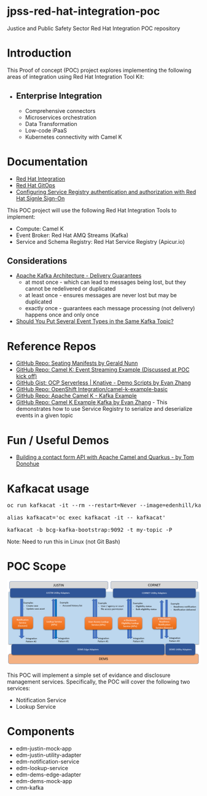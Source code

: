 # jpss-red-hat-integration-poc
Justice and Public Safety Sector Red Hat Integration POC repository

# Introduction

This Proof of concept (POC) project explores implementing the following areas of integration using Red Hat Integration Tool Kit:
- ## Enterprise Integration
  - Comprehensive connectors
  - Microservices orchestration
  - Data Transformation
  - Low-code iPaaS
  - Kubernetes connectivity with Camel K
  

# Documentation
- [Red Hat Integration](https://www.redhat.com/en/products/integration)
- [Red Hat GitOps](https://github.com/redhat-developer/gitops-operator)
- [Configuring Service Registry authentication and authorization with Red Hat Signle Sign-On](https://access.redhat.com/documentation/en-us/red_hat_integration/2021.q3/html/installing_and_deploying_service_registry_on_openshift/securing-the-registry#registry-security)

This POC project will use the following Red Hat Integration Tools to implement:
- Compute: Camel K
- Event Broker: Red Hat AMQ Streams (Kafka)
- Service and Schema Registry: Red Hat Service Registry (Apicur.io)

## Considerations
  - [Apache Kafka Architecture - Delivery Guarantees](https://supergloo.com/kafka/kafka-architecture-delivery/)
    - at most once - which can lead to messages being lost, but they cannot be redelivered or duplicated
    - at least once - ensures messages are never lost but may be duplicated
    - exactly once - guarantees each message processing (not delivery) happens once and only once
  - [Should You Put Several Event Types in the Same Kafka Topic?](https://www.confluent.io/blog/put-several-event-types-kafka-topic/)

# Reference Repos
- [GitHub Repo: Seating Manifests by Gerald Nunn](https://github.com/gnunn1/seating-manifests)
- [GitHub Repo: Camel K: Event Streaming Example (Discussed at POC kick off)](https://github.com/openshift-integration/camel-k-example-event-streaming/tree/1.4.x)
- [GitHub Gist: OCP Serverless | Knative - Demo Scripts by Evan Zhang](https://gist.github.com/rhtevan/aeeedf4d3037f5c605e94179ddf6f5e1)
- [GitHub Repo: OpenShift Integration/camel-k-example-basic](https://github.com/openshift-integration/camel-k-example-basic/blob/main/readme.didact.md)
- [GitHub Repo: Apache Camel K - Kafka Example](https://github.com/apache/camel-k/tree/main/examples/kafka)
- [GitHub Repo: Camel K Example Kafka by Evan Zhang](https://github.com/rhtevan/camel-k-example-kafka) - This demonstrates how to use Service Registry to serialize and deserialize events in a given topic

# Fun / Useful Demos
- [Building a contact form API with Apache Camel and Quarkus - by Tom Donohue](https://tomd.xyz/camel-quarkus-contact-form/)

# Kafkacat usage

<pre>
oc run kafkacat -it --rm --restart=Never --image=edenhill/kafkacat:1.6.0 --command – /bin/sh

alias kafkacat='oc exec kafkacat -it -- kafkacat'

kafkacat -b bcg-kafka-bootstrap:9092 -t my-topic -P 
</pre>

Note: Need to run this in Linux (not Git Bash)


# POC Scope
![](/img/dems-integration-context-diagram.png)

This POC will implement a simple set of evidance and disclosure management services.  Specifically, the POC will cover the following two services:
- Notification Service
- Lookup Service


# Components
- edm-justin-mock-app
- edm-justin-utility-adapter
- edm-notification-service
- edm-lookup-service
- edm-dems-edge-adapter
- edm-dems-mock-app
- cmn-kafka